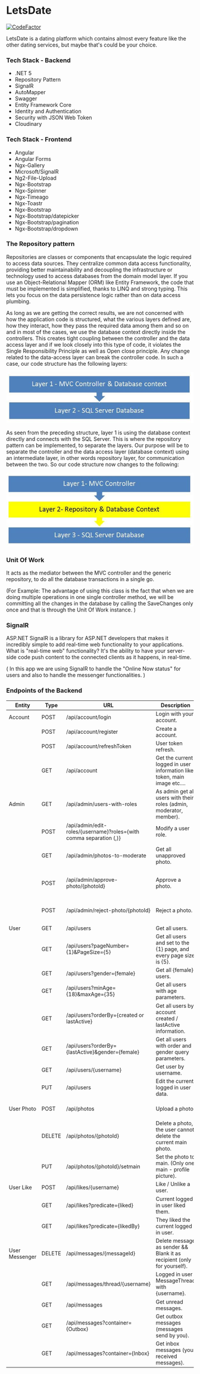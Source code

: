 # LetsDate

[![CodeFactor](https://www.codefactor.io/repository/github/nemeslaszlo/letsdate/badge)](https://www.codefactor.io/repository/github/nemeslaszlo/letsdate)

LetsDate is a dating platform which contains almost every feature like the other dating services, but maybe that's could be your choice.

### Tech Stack - Backend

- .NET 5
- Repository Pattern
- SignalR
- AutoMapper
- Swagger
- Entity Framework Core
- Identity and Authentication
- Security with JSON Web Token
- Cloudinary

### Tech Stack - Frontend

- Angular
- Angular Forms
- Ngx-Gallery
- Microsoft/SignalR
- Ng2-File-Upload
- Ngx-Bootstrap
- Ngx-Spinner
- Ngx-Timeago
- Ngx-Toastr
- Ngx-Bootstrap
- Ngx-Bootstrap/datepicker
- Ngx-Bootstrap/pagination
- Ngx-Bootstrap/dropdown

### The Repository pattern

Repositories are classes or components that encapsulate the logic required to access data sources. They centralize common data access functionality, providing better maintainability and decoupling the infrastructure or technology used to access databases from the domain model layer. If you use an Object-Relational Mapper (ORM) like Entity Framework, the code that must be implemented is simplified, thanks to LINQ and strong typing. This lets you focus on the data persistence logic rather than on data access plumbing.

As long as we are getting the correct results, we are not concerned with how the application code is structured, what the various layers defined are, how they interact, how they pass the required data among them and so on and in most of the cases, we use the database context directly inside the controllers. This creates tight coupling between the controller and the data access layer and if we look closely into this type of code, it violates the Single Responsibility Principle as well as Open close principle. Any change related to the data-access layer can break the controller code. In such a case, our code structure has the following layers:

![First code structure](images/1.jpg)

As seen from the preceding structure, layer 1 is using the database context directly and connects with the SQL Server. This is where the repository pattern can be implemented, to separate the layers. Our purpose will be to separate the controller and the data access layer (database context) using an intermediate layer, in other words repository layer, for communication between the two. So our code structure now changes to the following:

![Sec code structure](images/2.jpg)

### Unit Of Work

It acts as the mediator between the MVC controller and the generic repository, to do all the database transactions in a single go.

(For Example: The advantage of using this class is the fact that when we are doing multiple operations in one single controller method, we will be committing all the changes in the database by calling the SaveChanges only once and that is through the Unit Of Work instance. )

### SignalR

ASP.NET SignalR is a library for ASP.NET developers that makes it incredibly simple to add real-time web functionality to your applications. What is "real-time web" functionality? It's the ability to have your server-side code push content to the connected clients as it happens, in real-time.

( In this app we are using SignalR to handle the "Online Now status" for users and also to handle the messenger functionalities. )

### Endpoints of the Backend

| Entity         | Type   | URL                                                                | Description                                                               | Success                                                | Authorize                     |
| -------------- | ------ | ------------------------------------------------------------------ | ------------------------------------------------------------------------- | ------------------------------------------------------ | ----------------------------- |
| Account        | POST   | /api/account/login                                                 | Login with your account.                                                  | 200 OK                                                 | No                            |
|                | POST   | /api/account/register                                              | Create a account.                                                         | 200 OK                                                 | No                            |
|                | POST   | /api/account/refreshToken                                          | User token refresh.                                                       | 200 OK                                                 | Yes                           |
|                | GET    | /api/account                                                       | Get the current logged in user information like token, main image etc.... | 200 OK                                                 | Yes                           |
| Admin          | GET    | /api/admin/users-with-roles                                        | As admin get all users with their roles (admin, moderator, member).       | 200 OK                                                 | Yes & Admin role              |
|                | POST   | /api/admin/edit-roles/{username}?roles={with comma separation (,)} | Modify a user role.                                                       | 200 OK                                                 | Yes & Admin role              |
|                | GET    | /api/admin/photos-to-moderate                                      | Get all unapproved photo.                                                 | 200 OK                                                 | Yes & Moderator or Admin role |
|                | POST   | /api/admin/approve-photo/{photoId}                                 | Approve a photo.                                                          | 200 OK                                                 | Yes & Moderator or Admin role |
|                | POST   | /api/admin/reject-photo/{photoId}                                  | Reject a photo.                                                           | 200 OK                                                 | Yes & Moderator or Admin role |
| User           | GET    | /api/users                                                         | Get all users.                                                            | 200 OK                                                 | Yes                           |
|                | GET    | /api/users?pageNumber={1}&PageSize={5}                             | Get all users and set to the {1} page, and every page size is {5}.        | 200 OK                                                 | Yes                           |
|                | GET    | /api/users?gender={female}                                         | Get all {female} users.                                                   | 200 OK                                                 | Yes                           |
|                | GET    | /api/users?minAge={18}&maxAge={35}                                 | Get all users with age parameters.                                        | 200 OK                                                 | Yes                           |
|                | GET    | /api/users?orderBy={created or lastActive}                         | Get all users by account created / lastActive information.                | 200 OK                                                 | Yes                           |
|                | GET    | /api/users?orderBy={lastActive}&gender={female}                    | Get all users with order and gender query parameters.                     | 200 OK                                                 | Yes                           |
|                | GET    | /api/users/{username}                                              | Get user by username.                                                     | 200 OK                                                 | Yes                           |
|                | PUT    | /api/users                                                         | Edit the current logged in user data.                                     | 200 OK                                                 | Yes                           |
| User Photo     | POST   | /api/photos                                                        | Upload a photo.                                                           | 201 Created (location header to /api/users/{username}) | Yes                           |
|                | DELETE | /api/photos/{photoId}                                              | Delete a photo, the user cannot delete the current main photo.            | 200 OK                                                 | Yes                           |
|                | PUT    | /api/photos/{photoId}/setmain                                      | Set the photo to main. (Only one main - profile picture).                 | 200 OK                                                 | Yes                           |
| User Like      | POST   | /api/likes/{username}                                              | Like / Unlike a user.                                                     | 200 OK                                                 | Yes                           |
|                | GET    | /api/likes?predicate={liked}                                       | Current logged in user liked them.                                        | 200 OK                                                 | Yes                           |
|                | GET    | /api/likes?predicate={likedBy}                                     | They liked the current logged in user.                                    | 200 OK                                                 | Yes                           |
| User Messenger | DELETE | /api/messages/{messageId}                                          | Delete message as sender && Blank it as recipient (only for yourself).    | 200 OK                                                 | Yes                           |
|                | GET    | /api/messages/thread/{username}                                    | Logged in user MessageThread with {username}.                             | 200 OK                                                 | Yes                           |
|                | GET    | /api/messages                                                      | Get unread messages.                                                      | 200 OK                                                 | Yes                           |
|                | GET    | /api/messages?container={Outbox}                                   | Get outbox messages (messages send by you).                               | 200 OK                                                 | Yes                           |
|                | GET    | /api/messages?container={Inbox}                                    | Get inbox messages (your received messages).                              | 200 OK                                                 | Yes                           |
